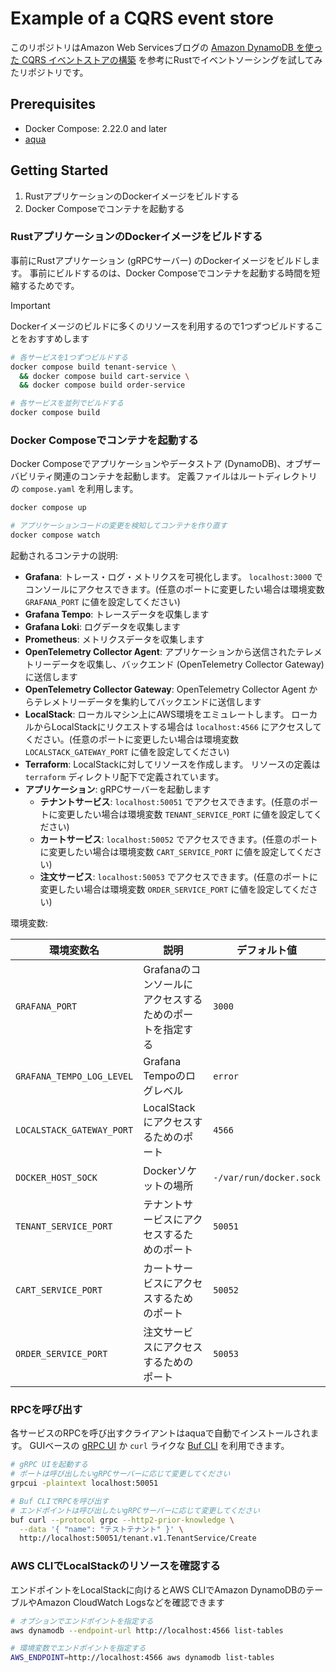 # Example of a CQRS event store

このリポジトリはAmazon Web Servicesブログの [Amazon DynamoDB を使った CQRS イベントストアの構築](https://aws.amazon.com/jp/blogs/news/build-a-cqrs-event-store-with-amazon-dynamodb/) を参考にRustでイベントソーシングを試してみたリポジトリです。

## Prerequisites

* Docker Compose: 2.22.0 and later
* [aqua](https://aquaproj.github.io/)

## Getting Started

1. RustアプリケーションのDockerイメージをビルドする
1. Docker Composeでコンテナを起動する

### RustアプリケーションのDockerイメージをビルドする

事前にRustアプリケーション (gRPCサーバー) のDockerイメージをビルドします。
事前にビルドするのは、Docker Composeでコンテナを起動する時間を短縮するためです。

> [!IMPORTANT]
> Dockerイメージのビルドに多くのリソースを利用するので1つずつビルドすることをおすすめします

```bash
# 各サービスを1つずつビルドする
docker compose build tenant-service \
  && docker compose build cart-service \
  && docker compose build order-service

# 各サービスを並列でビルドする
docker compose build
```

### Docker Composeでコンテナを起動する

Docker Composeでアプリケーションやデータストア (DynamoDB)、オブザーバビリティ関連のコンテナを起動します。
定義ファイルはルートディレクトリの `compose.yaml` を利用します。

```bash
docker compose up

# アプリケーションコードの変更を検知してコンテナを作り直す
docker compose watch
```

起動されるコンテナの説明:

* **Grafana**:
  トレース・ログ・メトリクスを可視化します。
  `localhost:3000` でコンソールにアクセスできます。(任意のポートに変更したい場合は環境変数 `GRAFANA_PORT` に値を設定してください)
* **Grafana Tempo**: トレースデータを収集します
* **Grafana Loki**: ログデータを収集します
* **Prometheus**: メトリクスデータを収集します
* **OpenTelemetry Collector Agent**: アプリケーションから送信されたテレメトリーデータを収集し、バックエンド (OpenTelemetry Collector Gateway) に送信します
* **OpenTelemetry Collector Gateway**: OpenTelemetry Collector Agent からテレメトリーデータを集約してバックエンドに送信します
* **LocalStack**:
  ローカルマシン上にAWS環境をエミュレートします。
  ローカルからLocalStackにリクエストする場合は `localhost:4566` にアクセスしてください。(任意のポートに変更したい場合は環境変数 `LOCALSTACK_GATEWAY_PORT` に値を設定してください)
* **Terraform**:
  LocalStackに対してリソースを作成します。
  リソースの定義は `terraform` ディレクトリ配下で定義されています。
* **アプリケーション**: gRPCサーバーを起動します
  * **テナントサービス**: `localhost:50051` でアクセスできます。(任意のポートに変更したい場合は環境変数 `TENANT_SERVICE_PORT` に値を設定してください)
  * **カートサービス**: `localhost:50052` でアクセスできます。(任意のポートに変更したい場合は環境変数 `CART_SERVICE_PORT` に値を設定してください)
  * **注文サービス**: `localhost:50053` でアクセスできます。(任意のポートに変更したい場合は環境変数 `ORDER_SERVICE_PORT` に値を設定してください)

環境変数:

| 環境変数名 | 説明 | デフォルト値 |
|-|-|-|
| `GRAFANA_PORT` | Grafanaのコンソールにアクセスするためのポートを指定する | `3000` |
| `GRAFANA_TEMPO_LOG_LEVEL` | Grafana Tempoのログレベル | `error` |
| `LOCALSTACK_GATEWAY_PORT` | LocalStackにアクセスするためのポート | `4566` |
| `DOCKER_HOST_SOCK` | Dockerソケットの場所 | `-/var/run/docker.sock` |
| `TENANT_SERVICE_PORT` | テナントサービスにアクセスするためのポート | `50051` |
| `CART_SERVICE_PORT` | カートサービスにアクセスするためのポート | `50052` |
| `ORDER_SERVICE_PORT` | 注文サービスにアクセスするためのポート | `50053` |

### RPCを呼び出す

各サービスのRPCを呼び出すクライアントはaquaで自動でインストールされます。
GUIベースの [gRPC UI](https://github.com/fullstorydev/grpcui) か `curl` ライクな [Buf CLI](https://buf.build/product/cli) を利用できます。

```bash
# gRPC UIを起動する
# ポートは呼び出したいgRPCサーバーに応じて変更してください
grpcui -plaintext localhost:50051

# Buf CLIでRPCを呼び出す
# エンドポイントは呼び出したいgRPCサーバーに応じて変更してください
buf curl --protocol grpc --http2-prior-knowledge \
  --data '{ "name": "テストテナント" }' \
  http://localhost:50051/tenant.v1.TenantService/Create
```

### AWS CLIでLocalStackのリソースを確認する

エンドポイントをLocalStackに向けるとAWS CLIでAmazon DynamoDBのテーブルやAmazon CloudWatch Logsなどを確認できます

```bash
# オプションでエンドポイントを指定する
aws dynamodb --endpoint-url http://localhost:4566 list-tables

# 環境変数でエンドポイントを指定する
AWS_ENDPOINT=http://localhost:4566 aws dynamodb list-tables
```
